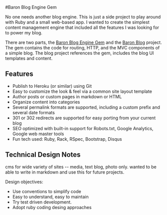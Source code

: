 #Baron Blog Engine Gem

No one needs another blog engine. This is just a side project to play around
with Ruby and a small web-based app. I wanted to create the simplest content 
management engine that included all the features I was looking for to 
power my blog. 

There are two parts, the [Baron Blog Engine Gem](https://rubygems.org/gems/baron) 
and the [Baron Blog](https://github.com/nbuggia/baron-blog) project. The gem 
contains the code for routing, HTTP, and the MVC components of a simple blog. 
The blog project references the gem, includes the blog UI templates and 
content.

## Features

* Publish to Heroku (or similar) using Git
* Easy to customize the look & feel via a common site layout template
* Author posts or custom pages in markdown or HTML
* Organize content into categories
* Several permalink formats are supported, including a custom prefix and several date formats
* 301 or 302 redirects are supported for easy porting from your current blog
* SEO optimized with built-in support for Robots.txt, Google Analytics, Google web master tools
* Fun tech used: Ruby, Rack, RSpec, Bootstrap, Disqus

## Technical Design Notes

cms for wide variety of sites -- media, text blog, photo only. wanted to be able to write in markdown and use this for future projects.

Design objectives:

* Use conventions to simplify code
* Easy to understand, easy to maintain
* Try test driven development.
* Adopt ruby coding desing approaches

